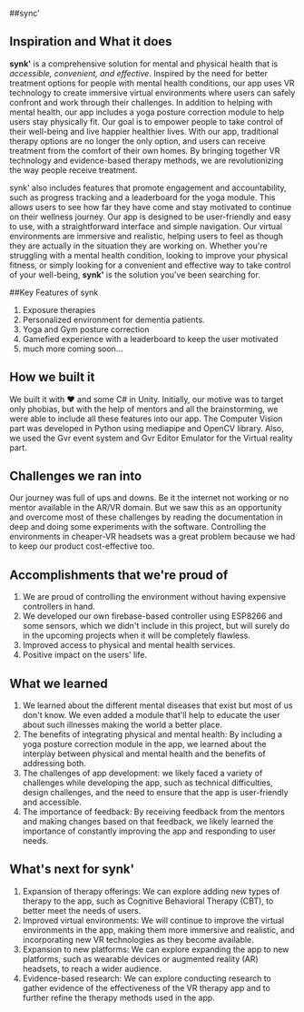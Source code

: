 ##sync'

## Inspiration and What it does
**synk'** is a comprehensive solution for mental and physical health that is _accessible, convenient, and effective_. Inspired by the need for better treatment options for people with mental health conditions, our app uses VR technology to create immersive virtual environments where users can safely confront and work through their challenges. In addition to helping with mental health, our app includes a yoga posture correction module to help users stay physically fit. Our goal is to empower people to take control of their well-being and live happier healthier lives. With our app, traditional therapy options are no longer the only option, and users can receive treatment from the comfort of their own homes. By bringing together VR technology and evidence-based therapy methods, we are revolutionizing the way people receive treatment.

synk' also includes features that promote engagement and accountability, such as progress tracking and a leaderboard for the yoga module. This allows users to see how far they have come and stay motivated to continue on their wellness journey. Our app is designed to be user-friendly and easy to use, with a straightforward interface and simple navigation. Our virtual environments are immersive and realistic, helping users to feel as though they are actually in the situation they are working on. Whether you're struggling with a mental health condition, looking to improve your physical fitness, or simply looking for a convenient and effective way to take control of your well-being, **synk'** is the solution you've been searching for.

##Key Features of synk
1. Exposure therapies
2. Personalized environment for dementia patients.
3. Yoga and Gym posture correction 
4. Gamefied experience with a leaderboard to keep the user motivated
5. much more coming soon...

## How we built it
We built it with ❤️ and some C# in Unity. Initially, our motive was to target only phobias, but with the help of mentors and all the brainstorming, we were able to include all these features into our app.
The Computer Vision part was developed in Python using mediapipe and OpenCV library. 
Also, we used the Gvr event system and Gvr Editor Emulator for the Virtual reality part.

## Challenges we ran into
Our journey was full of ups and downs. Be it the internet not working or no mentor available in the AR/VR domain. But we saw this as an opportunity and overcome most of these challenges by reading the documentation in deep and doing some experiments with the software.
Controlling the environments in cheaper-VR headsets was a great problem because we had to keep our product cost-effective too.


## Accomplishments that we're proud of
1. We are proud of controlling the environment without having expensive controllers in hand.
2. We developed our own firebase-based controller using ESP8266 and some sensors, which we didn't include in this project, but will surely do in the upcoming projects when it will be completely flawless.
3. Improved access to physical and mental health services.
4. Positive impact on the users' life.


## What we learned
1. We learned about the different mental diseases that exist but most of us don't know. We even added a module that'll help to educate the user about such illnesses making the world a better place.
2. The benefits of integrating physical and mental health: By including a yoga posture correction module in the app, we learned about the interplay between physical and mental health and the benefits of addressing both.
3. The challenges of app development: we likely faced a variety of challenges while developing the app, such as technical difficulties, design challenges, and the need to ensure that the app is user-friendly and accessible.
4. The importance of feedback: By receiving feedback from the mentors and making changes based on that feedback, we likely learned the importance of constantly improving the app and responding to user needs.


## What's next for synk'
1. Expansion of therapy offerings: We can explore adding new types of therapy to the app, such as Cognitive Behavioral Therapy (CBT), to better meet the needs of users.
2. Improved virtual environments: We will continue to improve the virtual environments in the app, making them more immersive and realistic, and incorporating new VR technologies as they become available.
3. Expansion to new platforms: We can explore expanding the app to new platforms, such as wearable devices or augmented reality (AR) headsets, to reach a wider audience.
4. Evidence-based research: We can explore conducting research to gather evidence of the effectiveness of the VR therapy app and to further refine the therapy methods used in the app.
